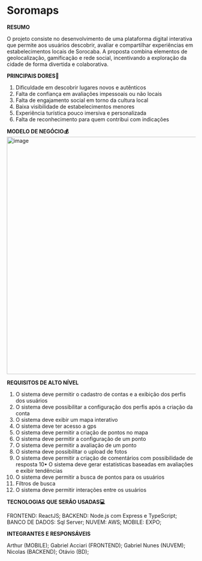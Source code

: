 # Soromaps
**RESUMO**

O projeto consiste no desenvolvimento de uma plataforma digital interativa que permite aos usuários descobrir, avaliar e compartilhar experiências em estabelecimentos locais de Sorocaba. A proposta combina elementos de geolocalização, gamificação e rede social, incentivando a exploração da cidade de forma divertida e colaborativa.


**PRINCIPAIS DORES🚩**
1. Dificuldade em descobrir lugares novos e autênticos
2. Falta de confiança em avaliações impessoais ou não locais
3. Falta de engajamento social em torno da cultura local
4. Baixa visibilidade de estabelecimentos menores
5. Experiência turística pouco imersiva e personalizada
6. Falta de reconhecimento para quem contribui com indicações


**MODELO DE NEGÓCIO💰**
<img width="937" height="633" alt="image" src="https://github.com/user-attachments/assets/97d8743b-08c3-4a57-a8fe-5c9ab9a6d3cf" />


**REQUISITOS DE ALTO NÍVEL**
1. O sistema deve permitir o cadastro de contas e a exibição dos perfis dos 
usuários
2. O sistema deve possibilitar a configuração dos perfis após a criação da conta
3. O sistema deve exibir um mapa interativo
4. O sistema deve ter acesso a gps
5. O sistema deve permitir a criação de pontos no mapa
6. O sistema deve permitir a configuração de um ponto
7. O sistema deve permitir a avaliação de um ponto
8. O sistema deve possibilitar o upload de fotos
9. O sistema deve permitir a criação de comentários com possibilidade de 
resposta
10• O sistema deve gerar estatísticas baseadas em avaliações e exibir 
tendências
11. O sistema deve permitir a busca de pontos para os usuários
12. Filtros de busca
13. O sistema deve permitir interações entre os usuários


**TECNOLOGIAS QUE SERÃO USADAS💻** 

FRONTEND: ReactJS;
BACKEND: Node.js com Express e TypeScript;
BANCO DE DADOS: Sql Server;
NUVEM: AWS;
MOBILE: EXPO;


**INTEGRANTES E RESPONSÁVEIS**

Arthur (MOBILE);
Gabriel Acciari (FRONTEND);
Gabriel Nunes (NUVEM);
Nicolas (BACKEND);
Otávio (BD);
